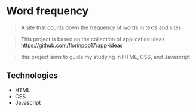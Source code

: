 # Word frequency
> A site that counts down the frequency of words in texts and sites

> This project is based on the collection of application ideas https://github.com/florinpop17/app-ideas

> this project aims to guide my studying in HTML, CSS, and Javascript

## Technologies 
- HTML
- CSS
- Javascript
